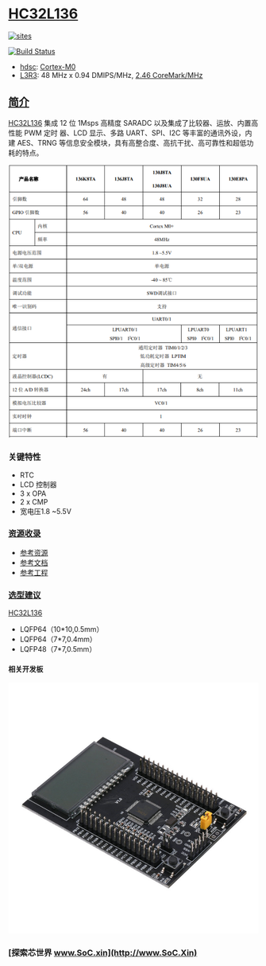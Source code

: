 ﻿# [HC32L136](https://github.com/SoCXin/HC32L136)

[![sites](http://182.61.61.133/link/resources/SoC.png)](http://www.SoC.Xin)

[![Build Status](https://github.com/SoCXin/HC32L136/workflows/src/badge.svg)](https://github.com/SoCXin/HC32L136/actions/workflows/src.yml)

* [hdsc](https://www.hdsc.com.cn/): [Cortex-M0](https://github.com/SoCXin/Cortex)
* [L3R3](https://github.com/SoCXin/Level): 48 MHz x 0.94 DMIPS/MHz, [2.46 CoreMark/MHz](https://www.eembc.org/coremark/scores.php)

## [简介](https://github.com/SoCXin/HC32L136/wiki)

[HC32L136](https://github.com/SoCXin/HC32L136) 集成 12 位 1Msps 高精度 SARADC 以及集成了比较器、运放、内置高性能 PWM 定时
器、LCD 显示、多路 UART、SPI、I2C 等丰富的通讯外设，内建 AES、TRNG 等信息安全模块，具有高整合度、高抗干扰、高可靠性和超低功耗的特点。

[![sites](docs/HC32L136.png)](https://www.hdsc.com.cn/Category82-1404)

### 关键特性

* RTC
* LCD 控制器
* 3 x OPA
* 2 x CMP
* 宽电压1.8 ~5.5V


### [资源收录](https://github.com/SoCXin)

* [参考资源](src/)
* [参考文档](docs/)
* [参考工程](project/)


### [选型建议](https://github.com/SoCXin)

[HC32L136](https://github.com/SoCXin/HC32L136)

* LQFP64（10*10,0.5mm）
* LQFP64（7*7,0.4mm）
* LQFP48（7*7,0.5mm）

#### 相关开发板

[![sites](docs/test.jpg)](https://item.taobao.com/item.htm?spm=a1z09.2.0.0.72882e8dY3Klzv&id=615219195339&_u=3gas3eu2ab8)


### [探索芯世界 www.SoC.xin](http://www.SoC.Xin)
